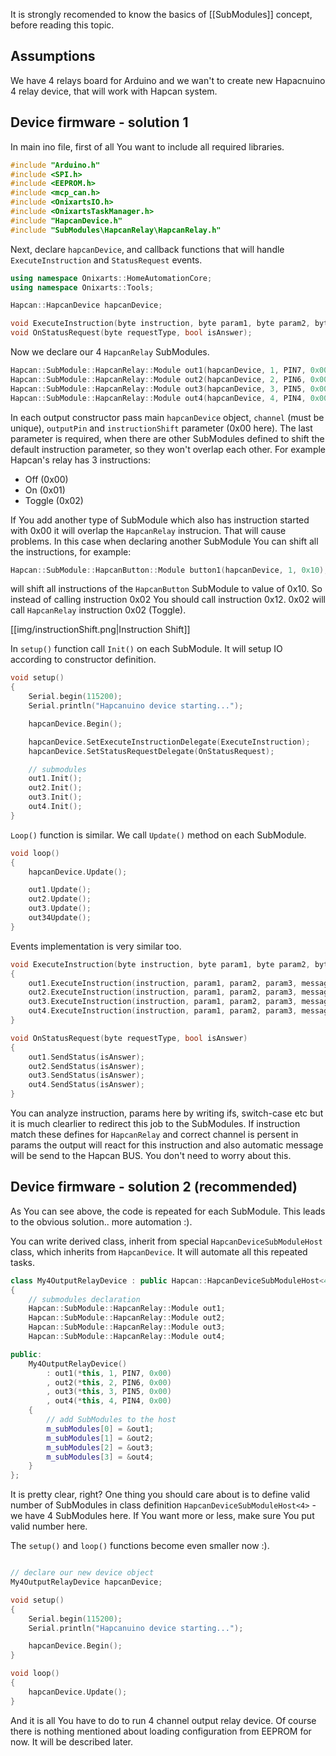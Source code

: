 It is strongly recomended to know the basics of [[SubModules]] concept, before reading this topic.

## Assumptions

We have 4 relays board for Arduino and we wan't to create new Hapacnuino 4 relay device, that will work with Hapcan system.

## Device firmware - solution 1

In main ino file, first of all You want to include all required libraries.

```C++
#include "Arduino.h"
#include <SPI.h>
#include <EEPROM.h>
#include <mcp_can.h>
#include <OnixartsIO.h>
#include <OnixartsTaskManager.h>
#include "HapcanDevice.h"
#include "SubModules\HapcanRelay\HapcanRelay.h"
```

Next, declare `hapcanDevice`, and callback functions that will handle `ExecuteInstruction` and `StatusRequest` events.

```C++
using namespace Onixarts::HomeAutomationCore;
using namespace Onixarts::Tools;

Hapcan::HapcanDevice hapcanDevice;

void ExecuteInstruction(byte instruction, byte param1, byte param2, byte param3, Hapcan::HapcanMessage& message);
void OnStatusRequest(byte requestType, bool isAnswer);
```

Now we declare our 4 `HapcanRelay` SubModules.

```C++
Hapcan::SubModule::HapcanRelay::Module out1(hapcanDevice, 1, PIN7, 0x00);
Hapcan::SubModule::HapcanRelay::Module out2(hapcanDevice, 2, PIN6, 0x00);
Hapcan::SubModule::HapcanRelay::Module out3(hapcanDevice, 3, PIN5, 0x00);
Hapcan::SubModule::HapcanRelay::Module out4(hapcanDevice, 4, PIN4, 0x00);
```

In each output constructor pass main `hapcanDevice` object, `channel` (must be unique), `outputPin` and `instructionShift` parameter (0x00 here). The last parameter is required, when 
there are other SubModules defined to shift the default instruction parameter, so they won't overlap each other. For example Hapcan's relay has 3 instructions: 
- Off (0x00)
- On (0x01)
- Toggle (0x02)

If You add another type of SubModule which also has instruction started with 0x00 it will overlap the `HapcanRelay` instrucion. That will cause problems. In this case when declaring another 
SubModule You can shift all the instructions, for example:

```C++
Hapcan::SubModule::HapcanButton::Module button1(hapcanDevice, 1, 0x10);
```
will shift all instructions of the `HapcanButton` SubModule to value of 0x10. So instead of calling instruction 0x02 You should call instruction 0x12. 0x02 will call `HapcanRelay` instruction 0x02 (Toggle).

[[img/instructionShift.png|Instruction Shift]]

In `setup()` function call `Init()` on each SubModule. It will setup IO according to constructor definition.

```C++
void setup()
{
	Serial.begin(115200);
	Serial.println("Hapcanuino device starting...");

	hapcanDevice.Begin();

	hapcanDevice.SetExecuteInstructionDelegate(ExecuteInstruction);
	hapcanDevice.SetStatusRequestDelegate(OnStatusRequest);

	// submodules
	out1.Init();
	out2.Init();
	out3.Init();
    out4.Init();
}

```

`Loop()` function is similar. We call `Update()` method on each SubModule.

```C++
void loop()
{
	hapcanDevice.Update();

	out1.Update();
	out2.Update();
	out3.Update();
    out34Update();
}
```

Events implementation is very similar too.

```C++
void ExecuteInstruction(byte instruction, byte param1, byte param2, byte param3, Hapcan::HapcanMessage& message)
{
    out1.ExecuteInstruction(instruction, param1, param2, param3, message);
	out2.ExecuteInstruction(instruction, param1, param2, param3, message);
	out3.ExecuteInstruction(instruction, param1, param2, param3, message);
    out4.ExecuteInstruction(instruction, param1, param2, param3, message);
}

void OnStatusRequest(byte requestType, bool isAnswer)
{
	out1.SendStatus(isAnswer);
	out2.SendStatus(isAnswer);
	out3.SendStatus(isAnswer);
    out4.SendStatus(isAnswer);
}
```

You can analyze instruction, params here by writing ifs, switch-case etc but it is much clearlier to redirect this job to the SubModules. If instruction match these defines for `HapcanRelay`
and correct channel is persent in params the output will react for this instruction and also automatic message will be send to the Hapcan BUS. You don't need to worry about this.

## Device firmware - solution 2 (recommended)

As You can see above, the code is repeated for each SubModule. This leads to the obvious solution.. more automation :).

You can write derived class, inherit from special `HapcanDeviceSubModuleHost` class, which inherits from `HapcanDevice`. It will automate all this repeated tasks.

```C++
class My4OutputRelayDevice : public Hapcan::HapcanDeviceSubModuleHost<4>
{
	// submodules declaration
	Hapcan::SubModule::HapcanRelay::Module out1;
	Hapcan::SubModule::HapcanRelay::Module out2;
	Hapcan::SubModule::HapcanRelay::Module out3;
    Hapcan::SubModule::HapcanRelay::Module out4;

public:
	My4OutputRelayDevice()
		: out1(*this, 1, PIN7, 0x00)
		, out2(*this, 2, PIN6, 0x00)
		, out3(*this, 3, PIN5, 0x00)
        , out4(*this, 4, PIN4, 0x00)
	{
        // add SubModules to the host
		m_subModules[0] = &out1;
		m_subModules[1] = &out2;
		m_subModules[2] = &out3;
		m_subModules[3] = &out4;
	}
};
```

It is pretty clear, right? One thing you should care about is to define valid number of SubModules in class definition `HapcanDeviceSubModuleHost<4>` - we have 4 SubModules here. If You want more or less, make sure
You put valid number here.

The `setup()` and `loop()` functions become even smaller now :).

```C++

// declare our new device object
My4OutputRelayDevice hapcanDevice;

void setup()
{
	Serial.begin(115200);
	Serial.println("Hapcanuino device starting...");

	hapcanDevice.Begin();
}

void loop()
{
	hapcanDevice.Update();
}

```

And it is all You have to do to run 4 channel output relay device. Of course there is nothing mentioned about loading configuration from EEPROM for now. It will be described later.